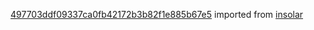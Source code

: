 [497703ddf09337ca0fb42172b3b82f1e885b67e5](https://github.com/insolar/insolar/commit/497703ddf09337ca0fb42172b3b82f1e885b67e5) imported from [insolar](https://github.com/insolar/insolar)
